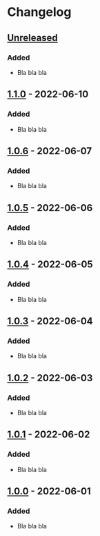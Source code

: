 # Changelog

## [Unreleased]

### Added
- Bla bla bla

## [1.1.0] - 2022-06-10

### Added
- Bla bla bla

## [1.0.6] - 2022-06-07

### Added
- Bla bla bla

## [1.0.5] - 2022-06-06

### Added
- Bla bla bla

## [1.0.4] - 2022-06-05

### Added
- Bla bla bla

## [1.0.3] - 2022-06-04

### Added
- Bla bla bla

## [1.0.2] - 2022-06-03

### Added
- Bla bla bla

## [1.0.1] - 2022-06-02

### Added
- Bla bla bla

## [1.0.0] - 2022-06-01

### Added
- Bla bla bla

[Unreleased]: https://github.com/n26/gradle-plugins/compare/v1.1.0...HEAD
[1.1.0]: https://github.com/n26/gradle-plugins/compare/v1.0.6...v1.1.0
[1.0.6]: https://github.com/n26/gradle-plugins/compare/v1.0.5...v1.0.6
[1.0.5]: https://github.com/n26/gradle-plugins/compare/v1.0.4...v1.0.5
[1.0.4]: https://github.com/n26/gradle-plugins/compare/v1.0.3...v1.0.4
[1.0.3]: https://github.com/n26/gradle-plugins/compare/v1.0.2...v1.0.3
[1.0.2]: https://github.com/n26/gradle-plugins/compare/v1.0.1...v1.0.2
[1.0.1]: https://github.com/n26/gradle-plugins/compare/v1.0.0...v1.0.1
[1.0.0]: https://github.com/n26/gradle-plugins/releases/tag/v1.0.0
